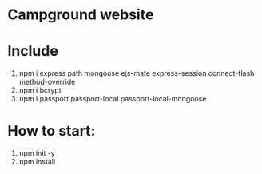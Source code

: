 # Campground website

# Include

1. npm i express path mongoose ejs-mate express-session connect-flash method-override
2. npm i bcrypt
3. npm i passport passport-local passport-local-mongoose

# How to start:

1. npm init -y
2. npm install
